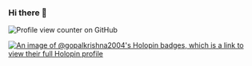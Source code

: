 ### Hi there 👋
![Profile view counter on GitHub](https://komarev.com/ghpvc/?username=gopalkrishna2004)

[![An image of @gopalkrishna2004's Holopin badges, which is a link to view their full Holopin profile](https://holopin.me/gopalkrishna2004)](https://holopin.io/@gopalkrishna2004)
<!--
**gopalkrishna2004/gopalkrishna2004** is a ✨ _special_ ✨ repository because its `README.md` (this file) appears on your GitHub profile.

Here are some ideas to get you started:

- 🔭 I’m currently working on ...
- 🌱 I’m currently learning ...
- 👯 I’m looking to collaborate on ...
- 🤔 I’m looking for help with ...
- 💬 Ask me about ...
- 📫 How to reach me: ...
- 😄 Pronouns: ...
- ⚡ Fun fact: ...
-->

